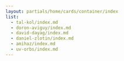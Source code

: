 ```yaml
---
layout: partials/home/cards/container/index
list:
  - tal-kol/index.md
  - doron-aviguy/index.md
  - david-dayag/index.md
  - daniel-zlotin/index.md
  - amihaz/index.md
  - uv-orbs/index.md
---
```

